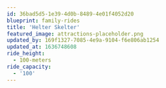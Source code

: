 ```yaml
---
id: 36bad5d5-1e39-4d0b-8489-4e01f4052d20
blueprint: family-rides
title: 'Helter Skelter'
featured_image: attractions-placeholder.png
updated_by: 169f1327-7085-4e9a-9104-f6e806ab1254
updated_at: 1636748608
ride_height:
  - 100-meters
ride_capacity:
  - '100'
---
```

